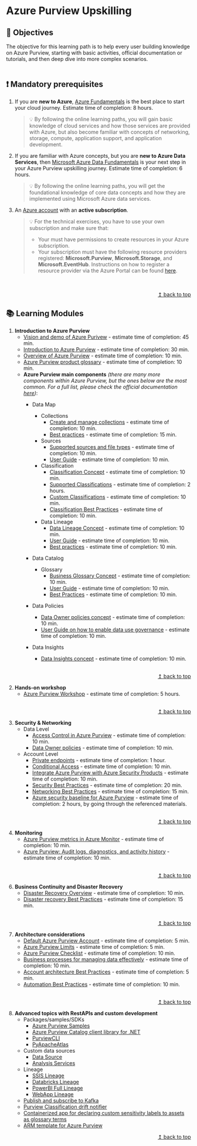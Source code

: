 # Azure Purview Upskilling


## :dart: Objectives
The objective for this learning path is to help every user building knowledge on Azure Purview, starting with basic activities, official documentation or tutorials, and then deep dive into more complex scenarios. 
<br>
<br>
## :exclamation: Mandatory prerequisites

1. If you are <b>new to Azure</b>, [Azure Fundamentals](https://docs.microsoft.com/en-us/learn/certifications/azure-fundamentals/) is the best place to start your cloud journey. Estimate time of completion: 8 hours.

    >:bulb: By following the online learning paths, you will gain basic knowledge of cloud services and how those services are provided with Azure, but also become familiar with concepts of networking, storage, compute, application support, and application development.
3. If you are familiar with Azure concepts, but you are <b>new to Azure Data Services</b>, then [Microsoft Azure Data Fundamentals](https://docs.microsoft.com/en-us/learn/certifications/exams/dp-900) is your next step in your Azure Purview upskilling journey.  Estimate time of completion: 6 hours.

    >:bulb: By following the online learning paths, you will get the foundational knowledge of core data concepts and how they are implemented using Microsoft Azure data services.
5. An [Azure account](https://azure.microsoft.com/en-us/free/) with an <b>active subscription</b>.

    >:bulb: For the technical exercises, you have to use your own subscription and make sure that:
    > * Your must have permissions to create resources in your Azure subscription.
    > * Your subscription must have the following resource providers registered: **Microsoft.Purview**, **Microsoft.Storage**, and **Microsoft.EventHub**. Instructions on how to register a resource provider via the Azure Portal can be found [here](https://docs.microsoft.com/en-us/azure/azure-resource-manager/management/resource-providers-and-types#azure-portal).
<br>
<br>

 <div align="right"><a href="#AzurePurviewUpskilling">↥ back to top</a></div>
 
## :books: Learning Modules
1. <b>Introduction to Azure Purview</b>
    * [Vision and demo of Azure Purivew](https://www.youtube.com/watch?v=aKiBFmiJEBQ) - estimate time of completion: 45 min.
    * [Introduction to Azure Purview](https://docs.microsoft.com/en-us/learn/modules/intro-to-azure-purview/) - estimate time of completion: 30 min.
    * [Overview of Azure Purview](https://docs.microsoft.com/en-us/azure/purview/overview) - estimate time of completion: 10 min.
    * [Azure Purview product glossary](https://docs.microsoft.com/en-us/azure/purview/reference-azure-purview-glossary) - estimate time of completion: 10 min.
    * <b>Azure Purview main components</b> <i>(there are many more components within Azure Purview, but the ones below are the most common. For a full list, please check the official documentation [here](https://docs.microsoft.com/en-us/azure/purview/))</i>:
        * Data Map
            * Collections
                * [Create and manage collections](https://docs.microsoft.com/en-us/azure/purview/how-to-create-and-manage-collections) - estimate time of completion: 10 min.
                * [Best practices](https://docs.microsoft.com/en-us/azure/purview/concept-best-practices-collections) - estimate time of completion: 15 min.
            * Sources
                * [Supported sources and file types](https://docs.microsoft.com/en-us/azure/purview/azure-purview-connector-overview) - estimate time of completion: 10 min.
                * [User Guide](https://docs.microsoft.com/en-us/azure/purview/manage-data-sources) - estimate time of completion: 10 min.
            * Classification
                * [Classification Concept](https://docs.microsoft.com/en-us/azure/purview/concept-classification) - estimate time of completion: 10 min.
                * [Supported Classifications](https://docs.microsoft.com/en-us/azure/purview/supported-classifications)  - estimate time of completion: 2 hours.
                * [Custom Classifications](https://docs.microsoft.com/en-us/azure/purview/create-a-custom-classification-and-classification-rule) - estimate time of completion: 10 min.
                * [Classification Best Practices](https://docs.microsoft.com/en-us/azure/purview/concept-best-practices-classification) - estimate time of completion: 10 min.
            * Data Lineage
                * [Data Lineage Concept](https://docs.microsoft.com/en-us/azure/purview/concept-data-lineage) - estimate time of completion: 10 min.
                * [User Guide](https://docs.microsoft.com/en-us/azure/purview/catalog-lineage-user-guide) - estimate time of completion: 10 min.
                * [Best practices](https://docs.microsoft.com/en-us/azure/purview/concept-best-practices-lineage-azure-data-factory) - estimate time of completion: 10 min.
            
        * Data Catalog
            * Glossary 
                * [Business Glossary Concept](https://docs.microsoft.com/en-us/azure/purview/concept-business-glossary) - estimate time of completion: 10 min.
                * [User Guide](https://docs.microsoft.com/en-us/azure/purview/how-to-create-import-export-glossary) - estimate time of completion: 10 min.
                * [Best Practices](https://docs.microsoft.com/en-us/azure/purview/concept-best-practices-glossary) - estimate time of completion: 10 min. 
           
        * Data Policies
            * [Data Owner policies concept](https://docs.microsoft.com/en-us/azure/purview/concept-data-owner-policies) - estimate time of completion: 10 min. 
            * [User Guide on how to enable data use governance](https://docs.microsoft.com/en-us/azure/purview/how-to-enable-data-use-governance) - estimate time of completion: 10 min. 
        * Data Insights
            * [Data Insights concept](https://docs.microsoft.com/en-us/azure/purview/concept-insights) - estimate time of completion: 10 min. 


<br>
 <div align="right"><a href="#AzurePurviewUpskilling">↥ back to top</a></div>

2. <b>Hands-on workshop</b>
    * [Azure Purview Workshop](https://github.com/tayganr/purviewlab) - estimate time of completion: 5 hours.


<br>

 <div align="right"><a href="#AzurePurviewUpskilling">↥ back to top</a></div>

3. <b>Security & Networking</b>
    * Data Level
        * [Access Control in Azure Purview](https://docs.microsoft.com/en-us/azure/purview/catalog-permissions) - estimate time of completion: 10 min.
        * [Data Owner policies](https://docs.microsoft.com/en-us/azure/purview/concept-data-owner-policies) - estimate time of completion: 10 min.
    * Account Level
        * [Private endpoints](https://docs.microsoft.com/en-us/azure/purview/catalog-private-link) - estimate time of completion: 1 hour.
        * [Conditional Access](https://docs.microsoft.com/en-us/azure/purview/catalog-conditional-access) - estimate time of completion: 10 min.
        * [Integrate Azure Purview with Azure Security Products](https://docs.microsoft.com/en-us/azure/purview/how-to-integrate-with-azure-security-products) - estimate time of completion: 10 min.
        * [Security Best Practices](https://docs.microsoft.com/en-us/azure/purview/concept-best-practices-security) - estimate time of completion: 20 min.
        * [Networking Best Practices](https://docs.microsoft.com/en-us/azure/purview/concept-best-practices-network) - estimate time of completion: 15 min.
        * [Azure security baseline for Azure Purview](https://docs.microsoft.com/en-us/security/benchmark/azure/baselines/purview-security-baseline) - estimate time of completion: 2 hours, by going through the referenced materials.


<br>

 <div align="right"><a href="#AzurePurviewUpskilling">↥ back to top</a></div>

4. <b>Monitoring</b>
    * [Azure Purview metrics in Azure Monitor](https://docs.microsoft.com/en-us/azure/purview/how-to-monitor-with-azure-monitor) - estimate time of completion: 10 min.
    * [Azure Purview: Audit logs, diagnostics, and activity history](https://docs.microsoft.com/en-us/azure/purview/tutorial-purview-audit-logs-diagnostics) - estimate time of completion: 10 min.


<br>

 <div align="right"><a href="#AzurePurviewUpskilling">↥ back to top</a></div>

6. <b>Business Continuity and Disaster Recovery</b>
    * [Disaster Recovery Overview](https://docs.microsoft.com/en-us/azure/purview/disaster-recovery) -  estimate time of completion: 10 min.
    * [Disaster recovery Best Practices](https://docs.microsoft.com/en-us/azure/purview/concept-best-practices-migration) -  estimate time of completion: 15 min.
    
<br>

 <div align="right"><a href="#AzurePurviewUpskilling">↥ back to top</a></div>

7. <b>Architecture considerations</b>
    * [Default Azure Purview Account](https://docs.microsoft.com/en-us/azure/purview/concept-default-purview-account) -  estimate time of completion: 5 min.
    * [Azure Purview Limits](https://docs.microsoft.com/en-us/azure/purview/how-to-manage-quotas) -  estimate time of completion: 5 min.
    * [Azure Purview Checklist](https://docs.microsoft.com/en-us/azure/purview/tutorial-azure-purview-checklist) -  estimate time of completion: 10 min.
    * [Business processes for managing data effectively](https://docs.microsoft.com/en-us/azure/purview/concept-best-practices-asset-lifecycle) -  estimate time of completion: 10 min.
    * [Account architecture Best Practices](https://docs.microsoft.com/en-us/azure/purview/concept-best-practices-accounts) -  estimate time of completion: 5 min.
    * [Automation Best Practices](https://docs.microsoft.com/en-us/azure/purview/concept-best-practices-automation) -  estimate time of completion: 10 min.
    
<br>

 <div align="right"><a href="#AzurePurviewUpskilling">↥ back to top</a></div>

8. <b>Advanced topics with RestAPIs and custom development</b>
    * Packages/samples/SDKs
        * [Azure Purview Samples](https://github.com/Azure/Purview-Samples) 
        * [Azure Purview Catalog client library for .NET](https://github.com/Azure/azure-sdk-for-net/tree/main/sdk/purview/Azure.Analytics.Purview.Catalog) 
        * [PurviewCLI](https://github.com/tayganr/purviewcli)    
        * [PyApacheAtlas](https://github.com/wjohnson/pyapacheatlas)  
    * Custom data sources
        * [Data Source](https://github.com/microsoft/Purview-Custom-Connector-Solution-Accelerator/blob/master/examples/tag_db/tag_db.md)
        * [Analysis Services](https://github.com/wjohnson/pyapacheatlas/blob/master/samples/notebooks/Purview_Analysis_Services_Custom.ipynb)
    * Lineage
        * [SSIS Lineage](https://github.com/microsoft/Purview-Custom-Connector-Solution-Accelerator/blob/master/examples/ssis/ssis.md)    
        * [Databricks Lineage](https://github.com/intellishore/data-lineage-databricks-to-purview)    
        * [PowerBI Full Lineage](https://github.com/franmer2/AzurePurviewFullPBILineage_US)    
        * [WebApp Lineage](https://github.com/pietheinstrengholt/purview-nodejs-lineage-registration)    
    * [Publish and subscribe to Kafka](https://github.com/devlace/purview-pubsub)    
    * [Purview Classification drift notifier](https://github.com/mdrakiburrahman/purview-classification-drift-notifier)    
    * [Containerized app for declaring custom sensitivity labels to assets as glossary terms](https://github.com/mdrakiburrahman/purview-asset-ingestor)    
    * [ARM template for Azure Purview](https://github.com/kkaarel/azurepurview)    


 <div align="right"><a href="#AzurePurviewUpskilling">↥ back to top</a></div>






